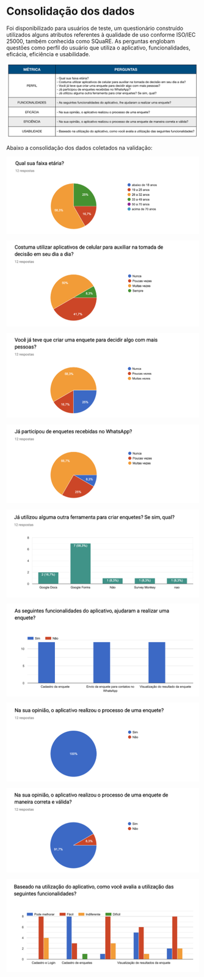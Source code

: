 # Consolidação dos dados

Foi disponibilizado para usuários de teste, um questionário construído utilizados alguns atributos referentes à qualidade de uso conforme ISO/IEC 25000, também conhecida como SQuaRE. As perguntas englobam questões como perfil do usuário que utiliza o aplicativo, funcionalidades, eficácia, eficiência e usabilidade.

![Preview](../images/validation/questions.png?raw=true "")

Abaixo a consolidação dos dados coletados na validação:

![Preview](../images/validation/poll1.png?raw=true "")

![Preview](../images/validation/poll2.png?raw=true "")

![Preview](../images/validation/poll3.png?raw=true "")

![Preview](../images/validation/poll4.png?raw=true "")

![Preview](../images/validation/poll5.png?raw=true "")

![Preview](../images/validation/poll6.png?raw=true "")

![Preview](../images/validation/poll7.png?raw=true "")

![Preview](../images/validation/poll8.png?raw=true "")

![Preview](../images/validation/poll9.png?raw=true "")
